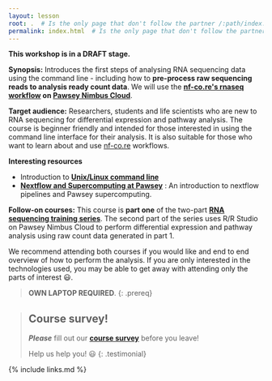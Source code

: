 ```yaml
---
layout: lesson
root: .  # Is the only page that don't follow the partner /:path/index.html
permalink: index.html  # Is the only page that don't follow the partner /:path/index.html
---
```


__This workshop is in a DRAFT stage.__

**Synopsis:** Introduces the first steps of analysing RNA sequencing data using the command line - including how to __pre-process raw sequencing reads to analysis ready count data__. We will use the __[nf-co.re's rnaseq workflow](https://nf-co.re/rnaseq/usage) on [Pawsey Nimbus Cloud](https://support.pawsey.org.au/documentation/display/US/Cloud+Documentation)__.

**Target audience:** Researchers, students and life scientists who are new to RNA sequencing for differential expression and pathway analysis. The course is beginner friendly and intended for those interested in using the command line interface for their analysis. It is also suitable for those who want to learn about and use [nf-co.re](https://nf-co.re/) workflows.

**Interesting resources**
- Introduction to **[Unix/Linux command line](https://datacarpentry.org/shell-genomics/)** 
- **[Nextflow and Supercomputing at Pawsey]()** : An introduction to nextflow pipelines and Pawsey supercomputing. 


**Follow-on courses:** This course is __part one__ of the two-part __[RNA sequencing training series](https://sydney-informatics-hub.github.io/training.RNAseq.series/)__. The second part of the series uses R/R Studio on Pawsey Nimbus Cloud to perform differential expression and pathway analysis using raw count data generated in part 1.

We recommend attending both courses if you would like and end to end overview of how to perform the analysis. If you are only interested in the technologies used, you may be able to get away with attending only the parts of interest :smiley:. 



> **OWN LAPTOP REQUIRED**.
{: .prereq}

> ## Course survey!
>
> **_Please_** fill out our **[course survey](https://redcap.sydney.edu.au/surveys/?s=FJ33MYNCRR)** before you leave!
>
> Help us help you! :smiley:
{: .testimonial}

{% include links.md %}
